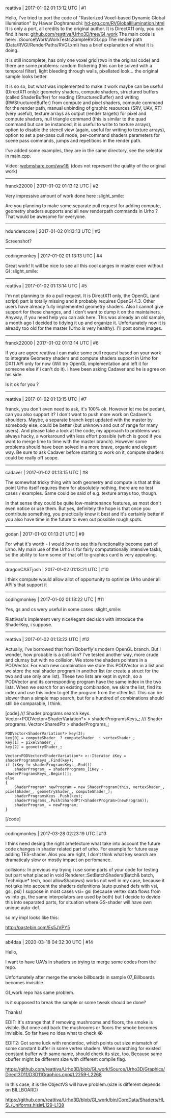 reattiva | 2017-01-02 01:13:12 UTC | #1

Hello, I've tried to port the code of "Rasterized Voxel-based Dynamic Global Illumination" by Hawar Doghramachi:
[hd-prg.com/RVGlobalIllumination.html](http://hd-prg.com/RVGlobalIllumination.html)
It is only a port, all credits to the original author.
It is DirectX11 only, you can find it here:
[github.com/reattiva/Urho3D/tree/GI_work](https://github.com/reattiva/Urho3D/tree/GI_work)
The main code is here: .\Source\Work\WorkTests\SampleRVGI.cpp
The render path (Data/RVGI/RenderPaths/RVGI.xml) has a brief explanation of what it is doing.

It is still incomplete, has only one voxel grid (two in the original code) and there are some problems: random flickering (this can be solved with a temporal filter), light bleeding through walls, pixellated look... the original sample looks better.

It is so so, but what was implemented to make it work maybe can be useful (DirectX11 only):
geometry shaders, compute shaders, structured buffers (called ShaderBuffer) for reading (StructuredBuffer) and writing (RWStructuredBuffer) from compute and pixel shaders, compute command for the render path, manual unbinding of graphic resources (SRV, UAV, RT) (very useful), texture arrays as output (render targets) for pixel and compute shaders, null triangle command (this is similar to the quad command but can be instanced, it is useful to write to texture arrays), option to disable the stencil view (again, useful for writing to texture arrays), option to set a per-pass cull mode, per-command shaders parameters for scene pass commands, jumps and repetitions in the render path.

I've added some examples, they are in the same directory, see the selector in main.cpp.

Video: [webmshare.com/ww16j](http://webmshare.com/ww16j) (does not represent the quality of the original work)

-------------------------

franck22000 | 2017-01-02 01:13:12 UTC | #2

Very impressive amount of work done here :slight_smile: 

Are you planning to make some separate pull request for adding compute, geometry shaders supports and all new renderpath commands in Urho ? That would be awesome for everyone.

-------------------------

hdunderscore | 2017-01-02 01:13:13 UTC | #3

Screenshot?

-------------------------

codingmonkey | 2017-01-02 01:13:13 UTC | #4

Great work! It will be nice to see all this cool canges in master even without GI :slight_smile:

-------------------------

reattiva | 2017-01-02 01:13:14 UTC | #5

I'm not planning to do a pull request. It is DirectX11 only, the OpenGL (and script) part is totally missing and it probably requires OpenGl 4.3. Other users have already fully implemented geometry shaders. Also I cannot give support for these changes, and I don't want to dump it on the maintainers. Anyway, if you need help you can ask here.
This was already an old sample, a month ago I decided to tidying it up and organize it. Unfortunately now it is already too old for the master (Urho is very healthy). 
I'll post some images.

-------------------------

franck22000 | 2017-01-02 01:13:14 UTC | #6

If you are agree reattiva i can make some pull request based on your work to integrate Geometry shaders and compute shaders support in Urho for DX11 API only for now (Will try OpenGL implementation and left it for someone else if i can't do it). I have been asking Cadaver and he is agree on his side. 

Is it ok for you ?

-------------------------

reattiva | 2017-01-02 01:13:15 UTC | #7

franck, you don't even need to ask, it's 100% ok.
However let me be pedant, can you also support it? I don't want to push more work on Cadaver's shoulders. Maybe, a separate branch kept updated with the master by somebody else, could be better (but unknown and out of range for many users).
And please take a look at the code, my approach to problems was always hacky, a workaround with less effort possible (which is good if you want to merge time to time with the master branch). However some problems should have been solved in a more brave, organic and elegant way.
Be sure to ask Cadaver before starting to work on it, compute shaders could be really off scope.

-------------------------

cadaver | 2017-01-02 01:13:15 UTC | #8

The somewhat tricky thing with both geometry and compute is that at this point Urho itself requires them for absolutely nothing, there are no test cases / examples. Same could be said of e.g. texture arrays too, though.

In that sense they could be quite low-maintenance features, as most don't even notice or use them. But yes, definitely the hope is that once you contribute something, you practically know it best and it's certainly better if you also have time in the future to even out possible rough spots.

-------------------------

godan | 2017-01-02 01:13:21 UTC | #9

For what it's worth - I would *love* to see this functionality become part of Urho. My main use of the Urho is for fairly computationally intensive tasks, so the ability to farm some of that off to graphics card is very appealing.

-------------------------

dragonCASTjosh | 2017-01-02 01:13:21 UTC | #10

i think compute would allow allot of opportunity to optimize Urho under all API's that support it

-------------------------

codingmonkey | 2017-01-02 01:13:22 UTC | #11

Yes, gs and cs wery useful in some cases :slight_smile:

Riattivas's implement very nice/legant decision with introduce the ShaderKey, i suppose.

-------------------------

reattiva | 2017-01-02 01:13:22 UTC | #12

Actually, I've borrowed that from Boberfly's modern OpenGL branch.
But I wonder, how probable is a collision?
I've tested another way, more crude and clumsy but with no collision. 
We store the shaders pointers in a PODVector. For each new combination we store this PODVector in a list and we store the real shader program in another list (or create a struct for the two and use only one list). These two lists are kept in synch, so a PODVector and its corresponding program have the same index in the two lists.
When we search for an existing combination, we skim the list, find its index and use this index to get the program from the other list.
This can be slower than a simple map search, but for a hundred of combinations should still be comparable, I think.

[code]
    /// Shader programs search keys.
    Vector<PODVector<ShaderVariation*> > shaderProgramsKeys_;
    /// Shader programs.
    Vector<SharedPtr<ShaderProgram> > shaderPrograms_;


    PODVector<ShaderVariation*> key(3);
    key[0] = computeShader_ ? computeShader_ : vertexShader_;
    key[1] = pixelShader_;
    key[2] = geometryShader_;

    Vector<PODVector<ShaderVariation*> >::Iterator iKey = shaderProgramsKeys_.Find(key);
    if (iKey != shaderProgramsKeys_.End())
        shaderProgram_ = shaderPrograms_[iKey - shaderProgramsKeys_.Begin()];
    else
    {
        ShaderProgram* newProgram = new ShaderProgram(this, vertexShader_, pixelShader_, geometryShader_, computeShader_);
        shaderProgramsKeys_.Push(key);
        shaderPrograms_.Push(SharedPtr<ShaderProgram>(newProgram));
        shaderProgram_ = newProgram;
    }
[/code]

-------------------------

codingmonkey | 2017-03-28 02:23:19 UTC | #13

I think need desing the right arhetecture what take into account the future code changes in shader related part of urho. For example for future easy adding TES-shader. 
Alos you are right, I don't think what key search are dramaticaly slow or mostly impact on perfomance.

collisions:
In previous my trying i use some parts of your code for testing but part what placed in void Renderer::SetBatchShaders(Batch& batch, Technique* tech, bool allowShadows) works not well in my case, because it not take into account the shaders defenitions (auto pushed defs with vsi, gsi, psi) I suppose in most cases vsi= gsi (because vertex data flows from vs into gs, the same interpolators are used by both) but I decide to devide this into separated parts, for situation where GS-shader will have own unique auto-def.  

so my impl looks like this:

http://pastebin.com/Es5JVPY5

-------------------------

ab4daa | 2020-03-18 04:32:30 UTC | #14

Hello,

I want to have UAVs in shaders so trying to merge some codes from the repo.

Unfortunately after merge the smoke billboards in sample 07_Billboards becomes invisible.

GI_work repo has same problem.

Is it supposed to break the sample or some tweak should be done?

Thanks!

EDIT:
It's strange that if removing mushrooms and floors, the smoke is visible.
But once add back the mushrooms or floors the smoke becomes invisible.
So far have no idea what to check :sob:

EDIT2:
Got some luck with renderdoc, which points out size mismatch of some constant buffer in some vertex shaders.
When searching for existed constant buffer with same name, should check its size, too.
Because same cbuffer might be different size with different compile flag.

https://github.com/reattiva/Urho3D/blob/GI_work/Source/Urho3D/Graphics/Direct3D11/D3D11Graphics.cpp#L2259-L2268

In this case, it is the ObjectVS will have problem.(size is different depends on BILLBOARD)

https://github.com/reattiva/Urho3D/blob/GI_work/bin/CoreData/Shaders/HLSL/Uniforms.hlsl#L129-L138

-------------------------

